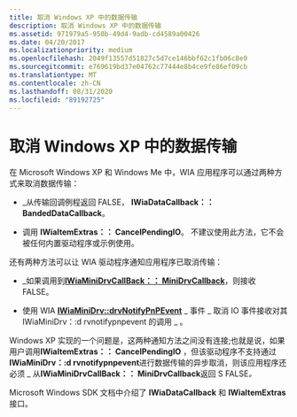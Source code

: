 ```yaml
---
title: 取消 Windows XP 中的数据传输
description: 取消 Windows XP 中的数据传输
ms.assetid: 971979a5-950b-49d4-9adb-cd4589a00426
ms.date: 04/20/2017
ms.localizationpriority: medium
ms.openlocfilehash: 2049f13557d51827c5d7ce146bbf62c1fb06c8e0
ms.sourcegitcommit: e769619bd37e04762c77444e8b4ce9fe86ef09cb
ms.translationtype: MT
ms.contentlocale: zh-CN
ms.lasthandoff: 08/31/2020
ms.locfileid: "89192725"
---
```

# <a name="cancellation-of-data-transfers-in-windows-xp"></a>取消 Windows XP 中的数据传输


在 Microsoft Windows XP 和 Windows Me 中，WIA 应用程序可以通过两种方式来取消数据传输：

-   \_从传输回调例程返回 FALSE， **IWiaDataCallback：： BandedDataCallback**。

-   调用 **IWiaItemExtras：： CancelPendingIO**。 不建议使用此方法，它不会被任何内置驱动程序或示例使用。

还有两种方法可以让 WIA 驱动程序通知应用程序已取消传输：

-   \_如果调用到[**IWiaMiniDrvCallBack：： MiniDrvCallback**](/windows-hardware/drivers/ddi/wiamindr_lh/nf-wiamindr_lh-iwiaminidrvcallback-minidrvcallback)，则接收 FALSE。

-   使用 WIA [**IWiaMiniDrv::drvNotifyPnPEvent**](/windows-hardware/drivers/ddi/wiamindr_lh/nf-wiamindr_lh-iwiaminidrv-drvnotifypnpevent) \_ 事件 \_ 取消 IO 事件接收对其 IWiaMiniDrv：:d rvnotifypnpevent 的调用 \_ 。

Windows XP 实现的一个问题是，这两种通知方法之间没有连接;也就是说，如果用户调用**IWiaItemExtras：： CancelPendingIO** ，但该驱动程序不支持通过**IWiaMiniDrv：:d rvnotifypnpevent**进行数据传输的异步取消，则该应用程序还必须 \_ 从**IWiaMiniDrvCallBack：： MiniDrvCallback**返回 S FALSE<em>。</em>

Microsoft Windows SDK 文档中介绍了 **IWiaDataCallback** 和 **IWiaItemExtras** 接口。

 

